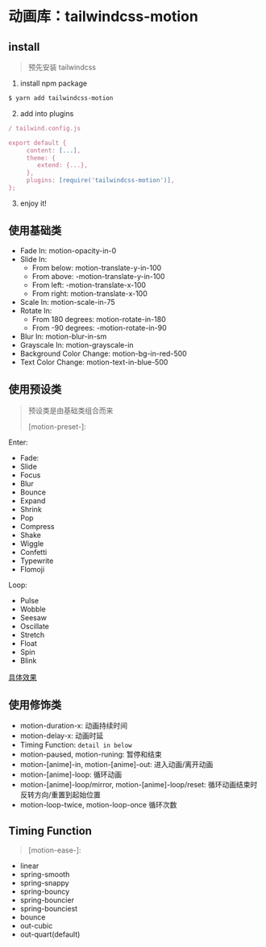 # 动画库：tailwindcss-motion

## install

> 预先安装 tailwindcss

1. install npm package

```sh
$ yarn add tailwindcss-motion
```

2. add into plugins

```js
/ tailwind.config.js

export default {
     content: [...],
     theme: {
        extend: {...},
     },
     plugins: [require('tailwindcss-motion')],
};
```

3. enjoy it!

## 使用基础类

- Fade In: motion-opacity-in-0
- Slide In:
  - From below: motion-translate-y-in-100
  - From above: -motion-translate-y-in-100
  - From left: -motion-translate-x-100
  - From right: motion-translate-x-100
- Scale In: motion-scale-in-75
- Rotate In:
  - From 180 degrees: motion-rotate-in-180
  - From -90 degrees: -motion-rotate-in-90
- Blur In: motion-blur-in-sm
- Grayscale In: motion-grayscale-in
- Background Color Change: motion-bg-in-red-500
- Text Color Change: motion-text-in-blue-500

## 使用预设类

> 预设类是由基础类组合而来
> 
> [motion-preset-]:

Enter:

- Fade:
- Slide
- Focus
- Blur
- Bounce
- Expand
- Shrink
- Pop
- Compress
- Shake
- Wiggle
- Confetti
- Typewrite
- Flomoji

Loop:

- Pulse
- Wobble
- Seesaw
- Oscillate
- Stretch
- Float
- Spin
- Blink

[具体效果](https://rombo.co/tailwind/)

## 使用修饰类

- motion-duration-x: 动画持续时间
- motion-delay-x: 动画时延
- Timing Function: `detail in below`
- motion-paused, motion-runing: 暂停和结束
- motion-[anime]-in, motion-[anime]-out: 进入动画/离开动画
- motion-[anime]-loop: 循环动画
- motion-[anime]-loop/mirror, motion-[anime]-loop/reset: 循环动画结束时反转方向/重置到起始位置
- motion-loop-twice, motion-loop-once 循环次数

## Timing Function

> [motion-ease-]:

- linear
- spring-smooth
- spring-snappy
- spring-bouncy
- spring-bouncier
- spring-bounciest
- bounce
- out-cubic
- out-quart(default)